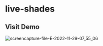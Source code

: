 # live-shades
<h2><a hreh='https://ashanmanuka.github.io/live-shades/'>Visit Demo</a></h2>



![screencapture-file-E-2022-11-29-07_55_06](https://user-images.githubusercontent.com/88023478/204423624-ef51de72-3817-4051-8d83-636ab2532bc3.png)
